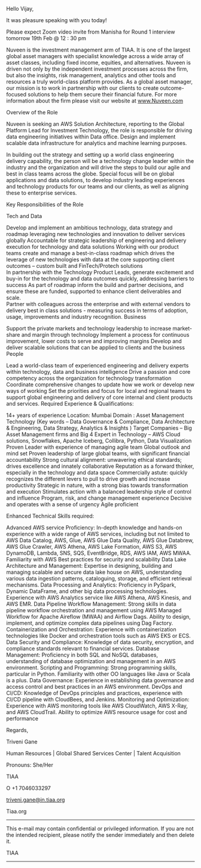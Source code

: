 
Hello Vijay,

It was pleasure speaking with you today!

Please expect Zoom video invite from Manisha for Round 1 interview  tomorrow 19th Feb @ 12 : 30 pm

Nuveen is the investment management arm of TIAA. It is one of the largest global asset managers with specialist knowledge across a wide array of asset classes, including fixed income, equities, and alternatives. Nuveen is driven not only by the independent investment processes across the firm, but also the insights, risk management, analytics and other tools and resources a truly world-class platform provides. As a global asset manager, our mission is to work in partnership with our clients to create outcome-focused solutions to help them secure their financial future. For more information about the firm please visit our website at www.Nuveen.com

Overview of the Role

Nuveen is seeking an AWS Solution Architecture, reporting to the Global Platform Lead for Investment Technology, the role is responsible for driving data engineering initiatives within Data office. Design and implement scalable data infrastructure for analytics and machine learning purposes.

In building out the strategy and setting up a world class engineering delivery capability, the person will be a technology change leader within the industry and the organization and will drive the steps to build our agile and best in class teams across the globe. Special focus will be on global applications and data solutions, to develop industry leading experiences and technology products for our teams and our clients, as well as aligning these to enterprise services.

Key Responsibilities of the Role

Tech and Data

Develop and implement an ambitious technology, data strategy and roadmap leveraging new technologies and innovation to deliver services globally
Accountable for strategic leadership of engineering and delivery execution for technology and data solutions
Working with our product teams create and manage a best-in-class roadmap which drives the leverage of new technologies with data at the core supporting client outcomes – custom built and FinTech/Protech solutions  
In partnership with the Technology Product Leads, generate excitement and buy-in for the technology and data outcomes quickly, addressing barriers to success
As part of roadmap inform the build and partner decisions, and ensure these are funded, supported to enhance client deliverables and scale.  
Partner with colleagues across the enterprise and with external vendors to delivery best in class solutions - measuring success in terms of adoption, usage, improvements and industry recognition. 
Business

Support the private markets and technology leadership to increase market-share and margin through technology
Implement a process for continuous improvement, lower costs to serve and improving margins
Develop and deliver scalable solutions that can be applied to clients and the business 
People 

Lead a world-class team of experienced engineering and delivery experts within technology, data and business intelligence
Drive a passion and core competency across the organization for technology transformation 
Coordinate comprehensive changes to update how we work or develop new ways of working
Set the priorities and focus for local and regional teams to support global engineering and delivery of core internal and client products and services. 
Required Experience & Qualifications:

14+ years of experience
Location: Mumbai
Domain : Asset Management Technology (Key words – Data Governance & Compliance, Data Architecture & Engineering,  Data Strategy, Analytics & Insights )
Target Companies – Big Asset Management firms and Big 4
Expert in Technology – AWS Cloud solutions, Snowflakes, Apache Iceberg, Collibra, Python, Data Visualization
Proven Leader with experience of managing agile team
Global outlook and mind set
Proven leadership of large global teams, with significant financial accountability
Strong cultural alignment: unwavering ethical standards; drives excellence and innately collaborative
Reputation as a forward thinker, especially in the technology and data space 
Commercially astute: quickly recognizes the different levers to pull to drive growth and increase productivity
Strategic in nature, with a strong bias towards transformation and execution
Stimulates action with a balanced leadership style of control and influence
Program, risk, and change management experience
Decisive and operates with a sense of urgency
Agile proficient
 

Enhanced Technical Skills required:

Advanced AWS service Proficiency: In-depth knowledge and hands-on experience with a wide range of AWS services, including but not limited to AWS Data Catalog, AWS, Glue, AWS Glue Data Quality, AWS Glue Databrew, AWS Glue Crawler, AWS Athena, AWS Lake Formation, AWS S3, AWS DynamoDB, Lambda, SNS, SQS, EventBridge, RDS, AWS IAM, AWS MWAA. Familiarity with AWS Best practices for security and scalability
Data Lake Architecture and Management: Expertise in designing, building and managing scalable and secure data lake house on AWS, understanding various data ingestion patterns, cataloguing, storage, and efficient retrieval mechanisms.
Data Processing and Analytics: Proficiency in PySpark, Dynamic DataFrame, and other big data processing technologies. Experience with AWS Analytics service like AWS Athena, AWS Kinesis, and AWS EMR.
Data Pipeline Workflow Management: Strong skills in data pipeline workflow orchestration and management using AWS Managed Workflow for Apache Aireflow (MWAA) and Airflow Dags. Ability to design, implement, and optimize complex data pipelines using Dag Factory.
Containerization and Orchestration: Experience with containerization technologies like Docker and orchestration tools such as AWS EKS or ECS.
Data Security and Compliance: Knowledge of data security, encryption, and compliance standards relevant to financial services.
Database Management: Proficiency in both SQL and NoSQL databases, understanding of database optimization and management in an AWS environment.
Scripting and Programming: Strong programming skills, particular in Python. Familiarity with other OO languages like Java or Scala is a plus.
Data Governance: Experience in establishing data governance and access control and best practices in an AWS environment.
DevOps and CI/CD: Knowledge of DevOps principles and practices, experience with CI/CD pipeline with CloudBees, and Jenkins.
Monitoring and Optimization: Experience with AWS monitoring tools like AWS CloudWatch, AWS X-Ray, and AWS CloudTrail. Ability to optimize AWS resource usage for cost and performance
 

 

Regards,

 

Triveni Gane

Human Resources | Global Shared Services Center | Talent Acquisition

Pronouns: She/Her

TIAA

 

O +1 7046033297

triveni.gane@in.tiaa.org

Tiaa.org

  



 

 

 

 

 


*************************************************************************
This e-mail may contain confidential or privileged information.
If you are not the intended recipient, please notify the sender immediately and then delete it.

TIAA
*************************************************************************

